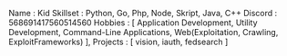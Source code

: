  Name : Kid
  Skillset : Python, Go, Php, Node, Skript, Java, C++
  Discord  : 568691417560514560
  Hobbies  : [
   Application Development,   Utility Development,
   Command-Line Applications,
   Web(Exploitation, Crawling, ExploitFrameworks)
  ],
  Projects : [ 
    vision, iauth, fedsearch
  ]

